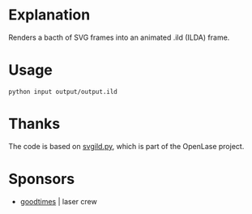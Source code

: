 # Explanation
Renders a bacth of SVG frames into an animated .ild (ILDA) frame.

# Usage
`python input output/output.ild`

# Thanks
The code is based on [svgild.py](https://github.com/marcan/openlase/blob/master/tools/svg2ild.py), which is part of the OpenLase project.

# Sponsors
- [goodtimes](https://www.goodtimes.technology) | laser crew